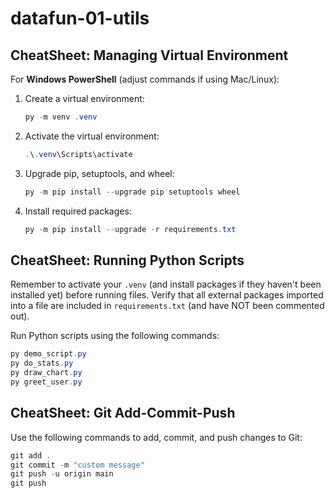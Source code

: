 # datafun-01-utils

## CheatSheet: Managing Virtual Environment

For **Windows PowerShell** (adjust commands if using Mac/Linux):

1. Create a virtual environment:
   ```powershell
   py -m venv .venv
   ```

2. Activate the virtual environment:
   ```powershell
   .\.venv\Scripts\activate
   ```

3. Upgrade pip, setuptools, and wheel:
   ```powershell
   py -m pip install --upgrade pip setuptools wheel
   ```

4. Install required packages:
   ```powershell
   py -m pip install --upgrade -r requirements.txt
   ```

## CheatSheet: Running Python Scripts

Remember to activate your `.venv` (and install packages if they haven't been installed yet) before running files. Verify that all external packages imported into a file are included in `requirements.txt` (and have NOT been commented out).

Run Python scripts using the following commands:
   ```powershell
   py demo_script.py
   py do_stats.py
   py draw_chart.py
   py greet_user.py
   ```

## CheatSheet: Git Add-Commit-Push

Use the following commands to add, commit, and push changes to Git:
   ```powershell
   git add .
   git commit -m "custom message"
   git push -u origin main
   git push
   ```
